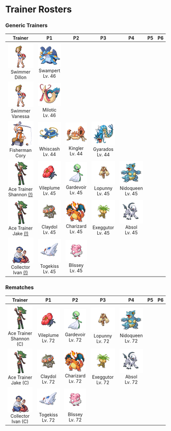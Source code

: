# Trainer Rosters

### Generic Trainers

| Trainer | P1 | P2 | P3 | P4 | P5 | P6 |
|:-------:|:--:|:--:|:--:|:--:|:--:|:--:|
| ![Swimmer Dillon](../../assets/trainers/swimmer.png "Swimmer Dillon")<br>Swimmer Dillon | ![Swampert](../../assets/sprites/swampert/front.gif "Swampert")<br>Swampert<br>Lv. 46 |
| ![Swimmer Vanessa](../../assets/trainers/swimmer.png "Swimmer Vanessa")<br>Swimmer Vanessa | ![Milotic](../../assets/sprites/milotic/front.gif "Milotic")<br>Milotic<br>Lv. 46 |
| ![Fisherman Cory](../../assets/trainers/fisherman.png "Fisherman Cory")<br>Fisherman Cory | ![Whiscash](../../assets/sprites/whiscash/front.gif "Whiscash")<br>Whiscash<br>Lv. 44 | ![Kingler](../../assets/sprites/kingler/front.gif "Kingler")<br>Kingler<br>Lv. 44 | ![Gyarados](../../assets/sprites/gyarados/front.gif "Gyarados")<br>Gyarados<br>Lv. 44 |
| ![Ace Trainer Shannon [(!)](#rematches)](../../assets/trainers/ace_trainer.png "Ace Trainer Shannon [(!)](#rematches)")<br>Ace Trainer Shannon [(!)](#rematches) | ![Vileplume](../../assets/sprites/vileplume/front.gif "Vileplume")<br>Vileplume<br>Lv. 45 | ![Gardevoir](../../assets/sprites/gardevoir/front.gif "Gardevoir")<br>Gardevoir<br>Lv. 45 | ![Lopunny](../../assets/sprites/lopunny/front.gif "Lopunny")<br>Lopunny<br>Lv. 45 | ![Nidoqueen](../../assets/sprites/nidoqueen/front.gif "Nidoqueen")<br>Nidoqueen<br>Lv. 45 |
| ![Ace Trainer Jake [(!)](#rematches)](../../assets/trainers/ace_trainer.png "Ace Trainer Jake [(!)](#rematches)")<br>Ace Trainer Jake [(!)](#rematches) | ![Claydol](../../assets/sprites/claydol/front.gif "Claydol")<br>Claydol<br>Lv. 45 | ![Charizard](../../assets/sprites/charizard/front.gif "Charizard")<br>Charizard<br>Lv. 45 | ![Exeggutor](../../assets/sprites/exeggutor/front.gif "Exeggutor")<br>Exeggutor<br>Lv. 45 | ![Absol](../../assets/sprites/absol/front.gif "Absol")<br>Absol<br>Lv. 45 |
| ![Collector Ivan [(!)](#rematches)](../../assets/trainers/collector.png "Collector Ivan [(!)](#rematches)")<br>Collector Ivan [(!)](#rematches) | ![Togekiss](../../assets/sprites/togekiss/front.gif "Togekiss")<br>Togekiss<br>Lv. 45 | ![Blissey](../../assets/sprites/blissey/front.gif "Blissey")<br>Blissey<br>Lv. 45 |


### Rematches

| Trainer | P1 | P2 | P3 | P4 | P5 | P6 |
|:-------:|:--:|:--:|:--:|:--:|:--:|:--:|
| ![Ace Trainer Shannon (C)](../../assets/trainers/ace_trainer.png "Ace Trainer Shannon (C)")<br>Ace Trainer Shannon (C) | ![Vileplume](../../assets/sprites/vileplume/front.gif "Vileplume")<br>Vileplume<br>Lv. 72 | ![Gardevoir](../../assets/sprites/gardevoir/front.gif "Gardevoir")<br>Gardevoir<br>Lv. 72 | ![Lopunny](../../assets/sprites/lopunny/front.gif "Lopunny")<br>Lopunny<br>Lv. 72 | ![Nidoqueen](../../assets/sprites/nidoqueen/front.gif "Nidoqueen")<br>Nidoqueen<br>Lv. 72 |
| ![Ace Trainer Jake (C)](../../assets/trainers/ace_trainer.png "Ace Trainer Jake (C)")<br>Ace Trainer Jake (C) | ![Claydol](../../assets/sprites/claydol/front.gif "Claydol")<br>Claydol<br>Lv. 72 | ![Charizard](../../assets/sprites/charizard/front.gif "Charizard")<br>Charizard<br>Lv. 72 | ![Exeggutor](../../assets/sprites/exeggutor/front.gif "Exeggutor")<br>Exeggutor<br>Lv. 72 | ![Absol](../../assets/sprites/absol/front.gif "Absol")<br>Absol<br>Lv. 72 |
| ![Collector Ivan (C)](../../assets/trainers/collector.png "Collector Ivan (C)")<br>Collector Ivan (C) | ![Togekiss](../../assets/sprites/togekiss/front.gif "Togekiss")<br>Togekiss<br>Lv. 72 | ![Blissey](../../assets/sprites/blissey/front.gif "Blissey")<br>Blissey<br>Lv. 72 |

